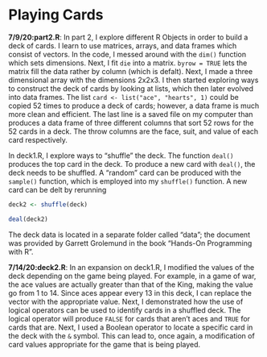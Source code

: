 Playing Cards
================

**7/9/20:part2.R**: In part 2, I explore different R Objects in order to
build a deck of cards. I learn to use matrices, arrays, and data frames
which consist of vectors. In the code, I messed around with the `dim()`
function which sets dimensions. Next, I fit `die` into a matrix. `byrow
= TRUE` lets the matrix fill the data rather by column (which is
defalt). Next, I made a three dimensional array with the dimensions
2x2x3. I then started exploring ways to construct the deck of cards by
looking at lists, which then later evolved into data frames. The list
`card <- list("ace", "hearts", 1)` could be copied 52 times to produce a
deck of cards; however, a data frame is much more clean and efficient.
The last line is a saved file on my computer than produces a data frame
of three different columns that sort 52 rows for the 52 cards in a deck.
The throw columns are the face, suit, and value of each card
respectively.

In deck1.R, I explore ways to “shuffle” the deck. The function `deal()`
produces the top card in the deck. To produce a new card with `deal()`,
the deck needs to be shuffled. A “random” card can be produced with the
`sample()` function, which is employed into my `shuffle()` function. A
new card can be delt by rerunning

``` r
deck2 <- shuffle(deck)

deal(deck2)
```

The deck data is located in a separate folder called “data”; the
document was provided by Garrett Grolemund in the book “Hands-On
Programming with R”.

**7/14/20:deck2.R**: In an expansion on deck1.R, I modified the values
of the deck depending on the game being played. For example, in a game
of war, the ace values are actually greater than that of the King,
making the value go from 1 to 14. Since aces appear every 13 in this
deck, I can replace the vector with the appropriate value. Next, I
demonstrated how the use of logical operators can be used to identify
cards in a shuffled deck. The logical operator will produce `FALSE` for
cards that aren’t aces and `TRUE` for cards that are. Next, I used a
Boolean operator to locate a specific card in the deck with the `&`
symbol. This can lead to, once again, a modification of card values
appropriate for the game that is being played.
